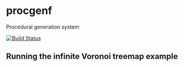 # procgenf
Procedural generation system

[![Build Status](https://travis-ci.org/fachammer/procgenf.svg?branch=master)](https://travis-ci.org/fachammer/procgenf)

## Running the infinite Voronoi treemap example


